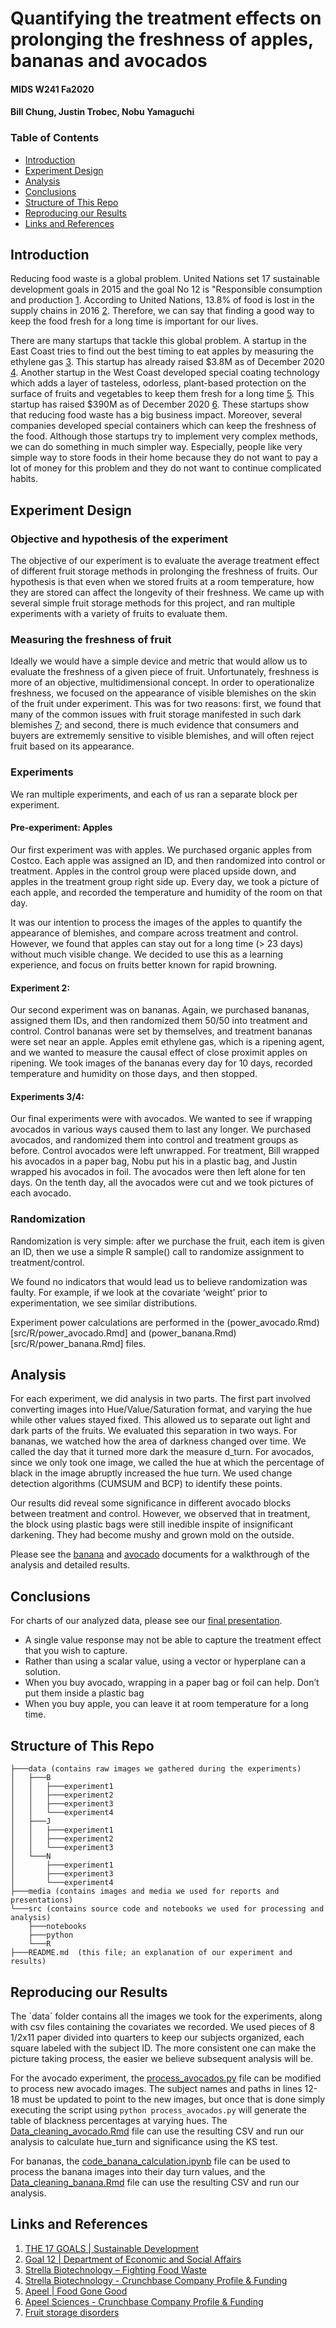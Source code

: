 Quantifying the treatment effects on prolonging the freshness of apples, bananas and avocados
=============================================================================================
#### MIDS W241 Fa2020
#### Bill Chung, Justin Trobec, Nobu Yamaguchi

### Table of Contents

* [Introduction](#introduction)
* [Experiment Design](#experiment_design)
* [Analysis](#analysis)
* [Conclusions](#conclusions)
* [Structure of This Repo](#structure_of_this_repo)
* [Reproducing our Results](#reproducing_our_results)
* [Links and References](#links_and_references)

## Introduction <a name='introduction' />

Reducing food waste is a global problem. United Nations set 17 sustainable development goals in 2015 and the goal No 12 is "Responsible consumption and production [1](#ref1). According to United Nations, 13.8% of food is lost in the supply chains in 2016 [2](#ref2). Therefore, we can say that finding a good way to keep the food fresh for a long time is important for our lives.

There are many startups that tackle this global problem. A startup in the East Coast tries to find out the best timing to eat apples by measuring the ethylene gas [3](#ref3). This startup has already raised $3.8M as of December 2020 [4](#ref4). Another startup in the West Coast developed special coating technology which adds a layer of tasteless, odorless, plant-based protection on the surface of fruits and vegetables to keep them fresh for a long time [5](#ref5). This startup has raised $390M as of December 2020 [6](#ref6). These startups show that reducing food waste has a big business impact.
Moreover, several companies developed special containers which can keep the freshness of the food. Although those startups try to implement very complex methods, we can do something in much simpler way. Especially, people like very simple way to store foods in their home because they do not want to pay a lot of money for this problem and they do not want to continue complicated habits.
    
## Experiment Design
<a name='experiment_design' />

### Objective and hypothesis of the experiment
The objective of our experiment is to evaluate the average treatment effect of different fruit storage methods in prolonging the freshness of fruits. Our hypothesis is that even when we stored fruits at a room temperature, how they are stored can affect the longevity of their freshness. We came up with several simple fruit storage methods for this project, and ran multiple experiments with a variety of fruits to evaluate them.

### Measuring the freshness of fruit
Ideally we would have a simple device and metric that would allow us to evaluate the freshness of a given piece of fruit. Unfortunately, freshness is more of an objective, multidimensional concept. In order to operationalize freshness, we focused on the appearance of visible blemishes on the skin of the fruit under experiment. This was for two reasons: first, we found that many of the common issues with fruit storage manifested in such dark blemishes [7](#ref7); and second, there is much evidence that consumers and buyers are extrememly sensitive to visible blemishes, and will often reject fruit based on its appearance.

### Experiments
We ran multiple experiments, and each of us ran a separate block per experiment.

#### Pre-experiment: Apples
Our first experiment was with apples. We purchased organic apples from Costco. Each apple was assigned an ID, and then randomized into control or treatment. Apples in the control group were placed upside down, and apples in the treatment group right side up. Every day, we took a picture of each apple, and recorded the temperature and humidity of the room on that day.

It was our intention to process the images of the apples to quantify the appearance of blemishes, and compare across treatment and control. However, we found that apples can stay out for a long time (> 23 days) without much visible change. We decided to use this as a learning experience, and focus on fruits better known for rapid browning.

#### Experiment 2:
Our second experiment was on bananas. Again, we purchased bananas, assigned them IDs, and then randomized them 50/50 into treatment and control. Control bananas were set by themselves, and treatment bananas were set near an apple. Apples emit ethylene gas, which is a ripening agent, and we wanted to measure the causal effect of close proximit apples on ripening. We took images of the bananas every day for 10 days, recorded temperature and humidity on those days, and then stopped.

#### Experiments 3/4:
Our final experiments were with avocados. We wanted to see if wrapping avocados in various ways caused them to last any longer. We purchased avocados, and randomized them into control and treatment groups as before. Control avocados were left unwrapped. For treatment, Bill wrapped his avocados in a paper bag, Nobu put his in a plastic bag, and Justin wrapped his avocados in foil. The avocados were then left alone for ten days. On the tenth day, all the avocados were cut and we took pictures of each avocado.

### Randomization
Randomization is very simple: after we purchase the fruit, each item is given an ID, then we use a simple R sample() call to randomize assignment to treatment/control.

We found no indicators that would lead us to believe randomization was faulty. For example, if we look at the covariate ‘weight’ prior to experimentation, we see similar distributions.

Experiment power calculations are performed in the (power_avocado.Rmd)[src/R/power_avocado.Rmd] and (power_banana.Rmd)[src/R/power_banana.Rmd] files.

## Analysis <a name='analysis' />

For each experiment, we did analysis in two parts. The first part involved converting images into Hue/Value/Saturation format, and varying the hue while other values stayed fixed. This allowed us to separate out light and dark parts of the fruits. We evaluated this separation in two ways. For bananas, we watched how the area of darkness changed over time. We called the day that it turned more dark the measure d_turn. For avocados, since we only took one image, we called the hue at which the percentage of black in the image abruptly increased the hue turn. We used change detection algorithms (CUMSUM and BCP) to identify these points.

Our results did reveal some significance in different avocado blocks between treatment and control. However, we observed that in treatment, the block using plastic bags were still inedible inspite of insignificant darkening. They had become mushy and grown mold on the outside.

Please see the [banana](Data_cleaning_banana.pdf) and [avocado](Data_cleaning_avocado.pdf) documents for a walkthrough of the analysis and detailed results.

## Conclusions <a name='conclusions' />

For charts of our analyzed data, please see our [final presentation](media/final_presentation/Presentation.pdf).

* A single value response may not be able to capture the treatment effect that you wish to capture.
* Rather than using a scalar value, using a vector or hyperplane can a solution.
* When you buy avocado, wrapping in a paper bag or foil can help. Don’t put them inside a plastic bag
* When you buy apple, you can leave it at room temperature for a long time.

## Structure of This Repo
<a name='structure_of_this_repo' />

```
├───data (contains raw images we gathered during the experiments)
│   ├───B
│   │   ├───experiment1
│   │   ├───experiment2
│   │   ├───experiment3
│   │   └───experiment4
│   ├───J
│   │   ├───experiment1
│   │   ├───experiment2
│   │   └───experiment3
│   └───N
│       ├───experiment1
│       ├───experiment3
│       └───experiment4
├───media (contains images and media we used for reports and presentations)
└───src (contains source code and notebooks we used for processing and analysis)
    ├───notebooks
    ├───python
    └───R     
├───README.md  (this file; an explanation of our experiment and results)
```

## Reproducing our Results
<a name='reproducing_our_results' />
The `data` folder contains all the images we took for the experiments, along with csv files containing the covariates we recorded. We used pieces of 8 1/2x11 paper divided into quarters to keep our subjects organized, each square labeled with the subject ID. The more consistent one can make the picture taking process, the easier we believe subsequent analysis will be.

For the avocado experiment, the [process_avocados.py](https://github.com/jtrobec/mids-w241-fa2020-fp/blob/main/src/python/process_avocados.py) file can be modified to process new avocado images. The subject names and paths in lines 12-18 must be updated to point to the new images, but once that is done simply executing the script using `python process_avocados.py` will generate the table of blackness percentages at varying hues. The [Data_cleaning_avocado.Rmd](https://github.com/jtrobec/mids-w241-fa2020-fp/blob/main/src/R/Data_cleaning_Avocado.Rmd) file can use the resulting CSV and run our analysis to calculate hue_turn and significance using the KS test.

For bananas, the [code_banana_calculation.ipynb](https://github.com/jtrobec/mids-w241-fa2020-fp/blob/main/src/notebooks/code_banana_calculation.ipynb) file can be used to process the banana images into their day turn values, and the [Data_cleaning_banana.Rmd](https://github.com/jtrobec/mids-w241-fa2020-fp/blob/main/src/R/Data_cleaning_banana.Rmd) file can use the resulting CSV and run our analysis.

## Links and References
<a name='links_and_references' />

1. [THE 17 GOALS | Sustainable Development](https://sdgs.un.org/goals) <a name='ref1' />
2. [Goal 12 | Department of Economic and Social Affairs](https://sdgs.un.org/goals/goal12) <a name='ref2' />  
3. [Strella Biotechnology – Fighting Food Waste](https://www.strellabiotech.com/) <a name='ref3' />  
4. [Strella Biotechnology - Crunchbase Company Profile & Funding](https://www.crunchbase.com/organization/strella-biotechnology) <a name='ref4' />
5. [Apeel | Food Gone Good](https://www.apeel.com/) <a name='ref5' />
6. [Apeel Sciences - Crunchbase Company Profile & Funding](https://www.crunchbase.com/organization/apeel-sciences) <a name='ref6' />
7. [Fruit storage disorders](https://extension.umaine.edu/fruit/harvest-and-storage-of-tree-fruits/storage-disorders/) <a name='ref7' />
